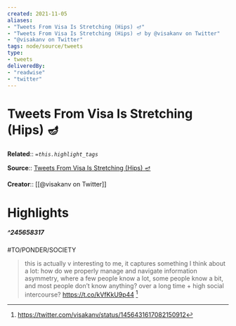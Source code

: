 ```yaml
---
created: 2021-11-05
aliases:
- "Tweets From Visa Is Stretching (Hips) 🪔"
- "Tweets From Visa Is Stretching (Hips) 🪔 by @visakanv on Twitter"
- "@visakanv on Twitter"
tags: node/source/tweets
type: 
- tweets
deliveredBy: 
- "readwise"
- "twitter"
---
```

# Tweets From Visa Is Stretching (Hips) 🪔

**Related**:: 
*`=this.highlight_tags`*

**Source**:: [Tweets From Visa Is Stretching (Hips) 🪔](https://twitter.com/visakanv)

**Creator**:: [[@visakanv on Twitter]]

# Highlights
##### ^245658317
#TO/PONDER/SOCIETY  
> this is actually v interesting to me, it captures something I think about a lot: how do we properly manage and navigate information asymmetry, where a few people know a lot, some people know a bit, and most people don’t know anything? over a long time + high social intercourse? https://t.co/kVfKkU9p44 
  [^245658317]

[^245658317]:  https://twitter.com/visakanv/status/1456431617082150912

